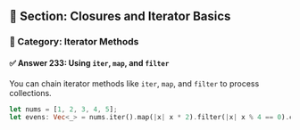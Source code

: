 ## 📘 Section: Closures and Iterator Basics  
### 🔹 Category: Iterator Methods  
#### ✅ Answer 233: Using `iter`, `map`, and `filter`

You can chain iterator methods like `iter`, `map`, and `filter` to process collections.

```rust
let nums = [1, 2, 3, 4, 5];
let evens: Vec<_> = nums.iter().map(|x| x * 2).filter(|x| x % 4 == 0).collect();
```
